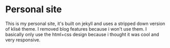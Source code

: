 # Personal site
This is my personal site, it's built on jekyll and uses a stripped down version of klisé theme. I removed blog features because i won't use them. I basically only use the html+css design because i thought it was cool and very responsive.